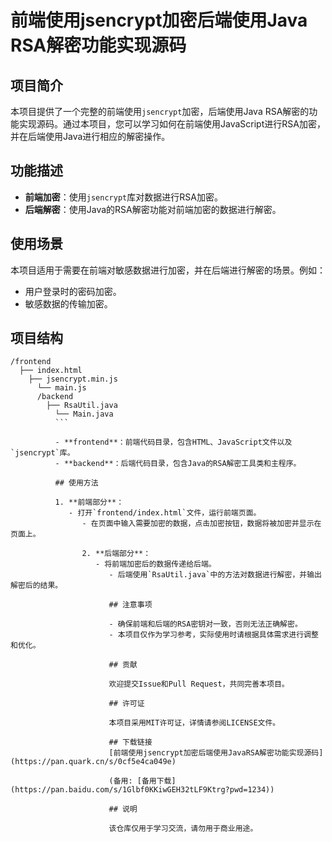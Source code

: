 # 前端使用jsencrypt加密后端使用Java RSA解密功能实现源码

## 项目简介

本项目提供了一个完整的前端使用`jsencrypt`加密，后端使用Java RSA解密的功能实现源码。通过本项目，您可以学习如何在前端使用JavaScript进行RSA加密，并在后端使用Java进行相应的解密操作。

## 功能描述

- **前端加密**：使用`jsencrypt`库对数据进行RSA加密。
- **后端解密**：使用Java的RSA解密功能对前端加密的数据进行解密。

## 使用场景

本项目适用于需要在前端对敏感数据进行加密，并在后端进行解密的场景。例如：

- 用户登录时的密码加密。
- 敏感数据的传输加密。

## 项目结构

```
/frontend
  ├── index.html
    ├── jsencrypt.min.js
      └── main.js
      /backend
        ├── RsaUtil.java
          └── Main.java
          ```

          - **frontend**：前端代码目录，包含HTML、JavaScript文件以及`jsencrypt`库。
          - **backend**：后端代码目录，包含Java的RSA解密工具类和主程序。

          ## 使用方法

          1. **前端部分**：
             - 打开`frontend/index.html`文件，运行前端页面。
                - 在页面中输入需要加密的数据，点击加密按钮，数据将被加密并显示在页面上。

                2. **后端部分**：
                   - 将前端加密后的数据传递给后端。
                      - 后端使用`RsaUtil.java`中的方法对数据进行解密，并输出解密后的结果。

                      ## 注意事项

                      - 确保前端和后端的RSA密钥对一致，否则无法正确解密。
                      - 本项目仅作为学习参考，实际使用时请根据具体需求进行调整和优化。

                      ## 贡献

                      欢迎提交Issue和Pull Request，共同完善本项目。

                      ## 许可证

                      本项目采用MIT许可证，详情请参阅LICENSE文件。

                      ## 下载链接
                      [前端使用jsencrypt加密后端使用JavaRSA解密功能实现源码](https://pan.quark.cn/s/0cf5e4ca049e) 

                      (备用: [备用下载](https://pan.baidu.com/s/1Glbf0KKiwGEH32tLF9Ktrg?pwd=1234))

                      ## 说明

                      该仓库仅用于学习交流，请勿用于商业用途。
